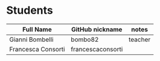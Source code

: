 # Students

| Full Name | GitHub nickname | notes |
| --------- | --------------- | ----- |
| Gianni Bombelli | bombo82 |  teacher |
| Francesca Consorti | francescaconsorti |  |
